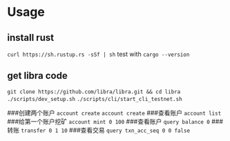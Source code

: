 # Usage

## install rust
`curl https://sh.rustup.rs -sSf | sh`
test with `cargo --version`

## get libra code
`git clone https://github.com/libra/libra.git && cd libra`
`./scripts/dev_setup.sh`
`./scripts/cli/start_cli_testnet.sh`

###创建两个账户
`account create`
`account create`
###查看账户
`account list`
###给第一个账户挖矿
`account mint 0 100`
###查看账户
`query balance 0`
###转账
`transfer 0 1 10`
###查看交易
`query txn_acc_seq 0 0 false`
